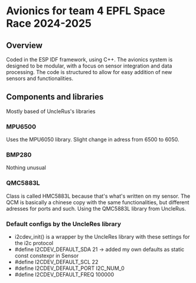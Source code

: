 # Avionics for team 4 EPFL Space Race 2024-2025
## Overview
Coded in the ESP IDF framework, using C++. 
The avionics system is designed to be modular, with a focus on sensor integration and data processing. The code is structured to allow for easy addition of new sensors and functionalities.
## Components and libraries
Mostly based of UncleRus's libraries
### MPU6500
Uses the MPU6050 library. Slight change in adress from 6500 to 6050.

### BMP280
Nothing unusual

### QMC5883L 
Class is called HMC5883L because that's what's written on my sensor. The QCM is basically a chinese copy with the same functionalities, but different adresses for ports and such. 
Using the QMC5883L library from UncleRus.

### Default configs by the UncleRes library 
* i2cdev_init() is a wrapper by the UncleRes library with these settings for the i2c protocol
* #define I2CDEV_DEFAULT_SDA   21 -> added my own defaults as static const constexpr in Sensor
* #define I2CDEV_DEFAULT_SCL   22
* #define I2CDEV_DEFAULT_PORT  I2C_NUM_0
* #define I2CDEV_DEFAULT_FREQ  100000